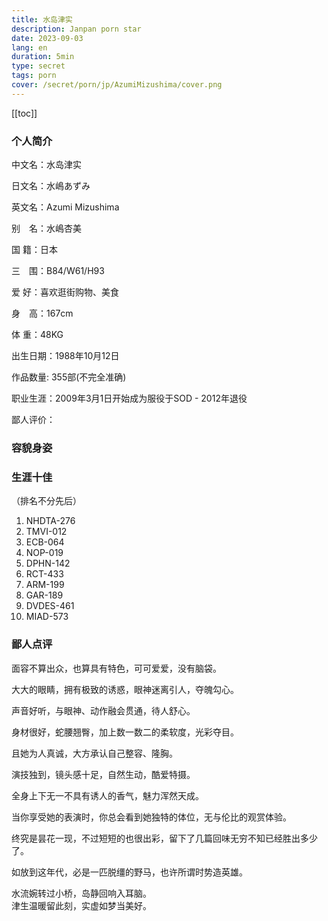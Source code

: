 ```yaml
---
title: 水岛津实
description: Janpan porn star
date: 2023-09-03
lang: en
duration: 5min
type: secret
tags: porn
cover: /secret/porn/jp/AzumiMizushima/cover.png
---
```

[[toc]]

### 个人简介

中文名：水岛津实

日文名：水嶋あずみ

英文名：Azumi Mizushima

别　名：水嶋杏美

国  籍：日本

三　围：B84/W61/H93

爱  好：喜欢逛街购物、美食

身　高：167cm

体  重：48KG

出生日期：1988年10月12日

作品数量: 355部(不完全准确)

职业生涯：2009年3月1日开始成为服役于SOD - 2012年退役

鄙人评价：

### 容貌身姿



### 生涯十佳
（排名不分先后）

1. NHDTA-276
2. TMVI-012
3. ECB-064
4. NOP-019
5. DPHN-142
6. RCT-433
7. ARM-199
8. GAR-189
9. DVDES-461
10. MIAD-573
### 鄙人点评

面容不算出众，也算具有特色，可可爱爱，没有脑袋。

大大的眼睛，拥有极致的诱惑，眼神迷离引人，夺魄勾心。

声音好听，与眼神、动作融会贯通，待人舒心。

身材很好，蛇腰翘臀，加上数一数二的柔软度，光彩夺目。

且她为人真诚，大方承认自己整容、隆胸。

演技独到，镜头感十足，自然生动，酷爱特摄。

全身上下无一不具有诱人的香气，魅力浑然天成。

当你享受她的表演时，你总会看到她独特的体位，无与伦比的观赏体验。

终究是昙花一现，不过短短的也很出彩，留下了几篇回味无穷不知已经胜出多少了。

如放到这年代，必是一匹脱缰的野马，也许所谓时势造英雄。

水流婉转过小桥，岛静回响入耳脑。<br/>
津生温暖留此刻，实虚如梦当美好。